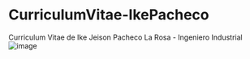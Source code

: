 # CurriculumVitae-IkePacheco
 Curriculum Vitae de Ike Jeison Pacheco La Rosa - Ingeniero Industrial
![image](https://user-images.githubusercontent.com/54054526/218010912-5a4bba10-b3d3-4190-b2bb-ad28ce546800.png)
